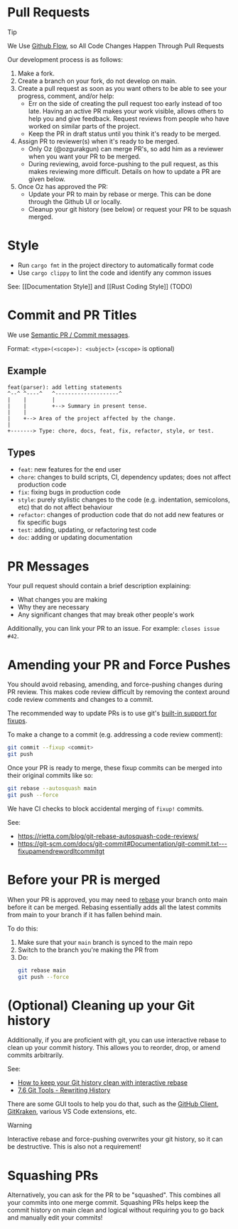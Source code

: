 <!-- TODO: Edit this -->

# Pull Requests

> [!TIP] 
> We Use [Github Flow](https://guides.github.com/introduction/flow/index.html), so All Code Changes Happen Through Pull Requests

Our development process is as follows:

1. Make a fork.
2. Create a branch on your fork, do not develop on main.
3. Create a pull request as soon as you want others to be able to see your progress, comment, and/or help:
   - Err on the side of creating the pull request too early instead of too late. 
     Having an active PR makes your work visible, allows others to help you and give feedback. Request reviews from people who have worked on similar parts of the project.
   - Keep the PR in draft status until you think it's ready to be merged.
4. Assign PR to reviewer(s) when it's ready to be merged.
   - Only Oz (@ozgurakgun) can merge PR's, so add him as a reviewer when you want your PR to be merged.
   - During reviewing, avoid force-pushing to the pull request, as this makes reviewing more difficult. 
     Details on how to update a PR are given below.
5. Once Oz has approved the PR:
   - Update your PR to main by rebase or merge. This can be done through the Github UI or locally.
   - Cleanup your git history (see below) or request your PR to be squash merged.

# Style

- Run `cargo fmt` in the project directory to automatically format code
- Use `cargo clippy` to lint the code and identify any common issues

See: [[Documentation Style]] and [[Rust Coding Style]] (TODO)

# Commit and PR Titles 

We use [Semantic PR / Commit messages](https://gist.github.com/joshbuchea/6f47e86d2510bce28f8e7f42ae84c716).

Format: `<type>(<scope>): <subject>`
(`<scope>` is optional)

## Example 

```
feat(parser): add letting statements
^--^ ^----^   ^--------------------^
|    |        |
|    |        +--> Summary in present tense.
|    |
|    +--> Area of the project affected by the change.
|
+-------> Type: chore, docs, feat, fix, refactor, style, or test.
```

## Types 

- `feat`: new features for the end user
- `chore`: changes to build scripts, CI, dependency updates; does not affect production code
- `fix`: fixing bugs in production code
- `style`: purely stylistic changes to the code (e.g. indentation, semicolons, etc) that do not affect behaviour
- `refactor`: changes of production code that do not add new features or fix specific bugs
- `test`: adding, updating, or refactoring test code
- `doc`: adding or updating documentation

# PR Messages

Your pull request should contain a brief description explaining:
- What changes you are making
- Why they are necessary
- Any significant changes that may break other people's work

Additionally, you can link your PR to an issue. For example: `closes issue #42`.

# Amending your PR and Force Pushes

You should avoid rebasing, amending, and force-pushing changes during PR review.
This makes code review difficult by removing the context around code review comments and changes to a commit.

The recommended way to update PRs is to use git's [built-in support for fixups](https://git-scm.com/docs/git-commit#Documentation/git-commit.txt---fixupamendrewordltcommitgt).

To make a change to a commit (e.g. addressing a code review comment):

```sh
git commit --fixup <commit>
git push
```

Once your PR is ready to merge, these fixup commits can be merged into their original commits like so:

```sh
git rebase --autosquash main
git push --force
```

We have CI checks to block accidental merging of `fixup!` commits.

See:
- https://rietta.com/blog/git-rebase-autosquash-code-reviews/
-  https://git-scm.com/docs/git-commit#Documentation/git-commit.txt---fixupamendrewordltcommitgt

# Before your PR is merged

When your PR is approved, you may need to [rebase](https://git-scm.com/docs/git-rebase#_description) your branch onto main before it can be merged. Rebasing essentially adds all the latest commits from main to your branch if it has fallen behind main.

To do this:

1. Make sure that your `main` branch is synced to the main repo
2. Switch to the branch you're making the PR from
3. Do:
   ```sh
   git rebase main
   git push --force
   ```

# (Optional) Cleaning up your Git history

Additionally, if you are proficient with git, you can use interactive rebase to clean up your commit history.
This allows you to reorder, drop, or amend commits arbitrarily.

See:

- [How to keep your Git history clean with interactive rebase](https://about.gitlab.com/blog/2020/11/23/keep-git-history-clean-with-interactive-rebase/)
- [7.6 Git Tools - Rewriting History](https://git-scm.com/book/en/v2/Git-Tools-Rewriting-History)

There are some GUI tools to help you do that, such as the [GitHub Client](https://github.com/apps/desktop), [GitKraken](https://www.gitkraken.com/), various VS Code extensions, etc.

> [!WARNING]  
> Interactive rebase and force-pushing overwrites your git history, so it can be destructive.
> This is also not a requirement!

# Squashing PRs

Alternatively, you can ask for the PR to be "squashed".
This combines all your commits into one merge commit.
Squashing PRs helps keep the commit history on main clean and logical without requiring you to go back and  manually edit your commits!